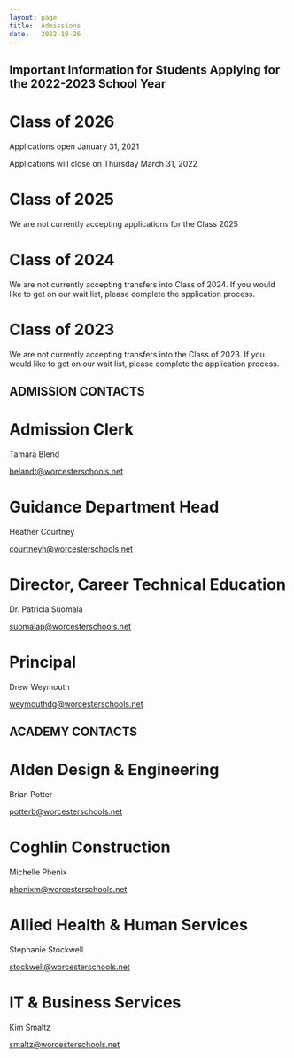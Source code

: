 ```yaml
---
layout: page
title:  Admissions
date:   2022-10-26 
---
```


## Important Information for Students Applying for the 2022-2023 School Year

# Class of 2026  
Applications open January 31, 2021  

Applications will close on Thursday March 31, 2022  

# Class of 2025  
We are not currently accepting applications for the Class 2025  

# Class of 2024
We are not currently accepting transfers into Class of 2024. If you would like to get on our wait list, please complete the application process.  
  
# Class of 2023​  
We are not currently accepting transfers into the Class of 2023. If you would like to get on our wait list, please complete the application process.  

## ADMISSION CONTACTS  
# Admission Clerk  
Tamara Blend  

belandt@worcesterschools.net  

# Guidance Department Head  
Heather Courtney  

courtneyh@worcesterschools.net  

# Director, Career Technical Education  
Dr. Patricia Suomala  
 
suomalap@worcesterschools.net 

# Principal 
Drew Weymouth 

weymouthdg@worcesterschools.net

## ACADEMY CONTACTS  
  
# Alden Design & Engineering  
Brian Potter  

potterb@worcesterschools.net  

# Coghlin Construction  
Michelle Phenix  

phenixm@worcesterschools.net  

# Allied Health & Human Services  
Stephanie Stockwell  
  
stockwell@worcesterschools.net  

# IT & Business Services  
Kim Smaltz  

smaltz@worcesterschools.net  